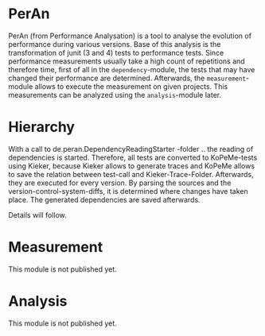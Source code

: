 PerAn
===================

PerAn (from Performance Analysation) is a tool to analyse the evolution of performance during various versions. Base of this analysis is the transformation of junit (3 and 4) tests to performance tests. Since performance measurements usually take a high count of repetitions and therefore time, first of all in the `dependency`-module, the tests that may have changed their performance are determined. Afterwards, the `measurement`-module allows to execute the measurement on given projects. This measurements can be analyzed using the `analysis`-module later.



# Hierarchy

With a call to de.peran.DependencyReadingStarter -folder .. the reading of dependencies is started. Therefore, all tests are converted to KoPeMe-tests using Kieker, because Kieker allows to generate traces and KoPeMe allows to save the relation between test-call and Kieker-Trace-Folder. Afterwards, they are executed for every version. By parsing the sources and the version-control-system-diffs, it is determined where changes have taken place. The generated dependencies are saved afterwards.

Details will follow.

# Measurement

This module is not published yet.

# Analysis

This module is not published yet. 
